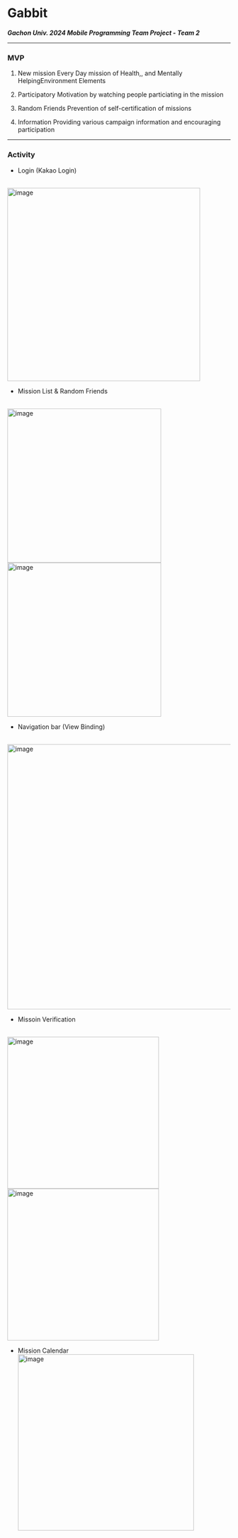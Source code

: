 # Gabbit

***Gachon Univ. 2024 Mobile Programming Team Project - Team 2***

---

### MVP

1. New mission Every Day
mission of Health,, and Mentally HelpingEnvironment Elements

2. Participatory 
Motivation by watching people particiating in the mission

3. Random Friends
Prevention of self-certification of missions

4. Information
Providing various campaign information and encouraging participation

---

### Activity

- Login (Kakao Login)

</br>
  
<img width="435" alt="image" src="https://github.com/2024-MobileProgramming/MP-FE/assets/101498350/2d84ba36-1f39-4436-8a2e-1216e4a0f0be">

</br>

- Mission List & Random Friends

</br>

<img width="347" alt="image" src="https://github.com/2024-MobileProgramming/MP-FE/assets/101498350/1b0049f9-0bc5-43d5-bf6a-271538751548">
<img width="347" alt="image" src="https://github.com/2024-MobileProgramming/MP-FE/assets/101498350/1b109567-26ce-42f0-bec1-f5268f2799b1">

</br>

- Navigation bar (View Binding)

</br>

<img width="597" alt="image" src="https://github.com/2024-MobileProgramming/MP-FE/assets/101498350/e6d334e9-5506-40b4-b4ac-505cc650c691">

</br>

- Missoin Verification

</br>

<img width="342" alt="image" src="https://github.com/2024-MobileProgramming/MP-FE/assets/101498350/d69b7490-fb30-47fe-b8b1-a20e8e3aa088">
  <img width="342" alt="image" src="https://github.com/2024-MobileProgramming/MP-FE/assets/101498350/95031627-eeac-4ef6-8e21-08c10e030c57">

- Mission Calendar
  <img width="397" alt="image" src="https://github.com/2024-MobileProgramming/MP-FE/assets/101498350/123e0396-ae79-4a86-8b77-dad8bcd952d1">
